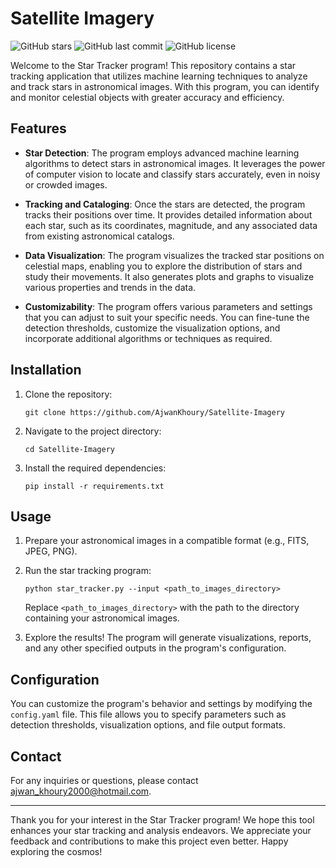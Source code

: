 # Satellite Imagery

![GitHub stars](https://img.shields.io/github/stars/AjwanKhoury/Satellite-Imagery?style=social) ![GitHub last commit](https://img.shields.io/github/last-commit/AjwanKhoury/Satellite-Imagery) ![GitHub license](https://img.shields.io/github/license/AjwanKhoury/Satellite-Imagery)

Welcome to the Star Tracker program! This repository contains a star tracking application that utilizes machine learning techniques to analyze and track stars in astronomical images. With this program, you can identify and monitor celestial objects with greater accuracy and efficiency.

## Features

- **Star Detection**: The program employs advanced machine learning algorithms to detect stars in astronomical images. It leverages the power of computer vision to locate and classify stars accurately, even in noisy or crowded images.

- **Tracking and Cataloging**: Once the stars are detected, the program tracks their positions over time. It provides detailed information about each star, such as its coordinates, magnitude, and any associated data from existing astronomical catalogs.

- **Data Visualization**: The program visualizes the tracked star positions on celestial maps, enabling you to explore the distribution of stars and study their movements. It also generates plots and graphs to visualize various properties and trends in the data.

- **Customizability**: The program offers various parameters and settings that you can adjust to suit your specific needs. You can fine-tune the detection thresholds, customize the visualization options, and incorporate additional algorithms or techniques as required.

## Installation

1. Clone the repository:

   ```
   git clone https://github.com/AjwanKhoury/Satellite-Imagery
   ```

2. Navigate to the project directory:

   ```
   cd Satellite-Imagery
   ```

3. Install the required dependencies:

   ```
   pip install -r requirements.txt
   ```

## Usage

1. Prepare your astronomical images in a compatible format (e.g., FITS, JPEG, PNG).

2. Run the star tracking program:

   ```
   python star_tracker.py --input <path_to_images_directory>
   ```

   Replace `<path_to_images_directory>` with the path to the directory containing your astronomical images.

3. Explore the results! The program will generate visualizations, reports, and any other specified outputs in the program's configuration.

## Configuration

You can customize the program's behavior and settings by modifying the `config.yaml` file. This file allows you to specify parameters such as detection thresholds, visualization options, and file output formats.


## Contact

For any inquiries or questions, please contact [ajwan_khoury2000@hotmail.com](mailto:ajwan_khoury2000@hotmail.com).

---

Thank you for your interest in the Star Tracker program! We hope this tool enhances your star tracking and analysis endeavors. We appreciate your feedback and contributions to make this project even better. Happy exploring the cosmos!
